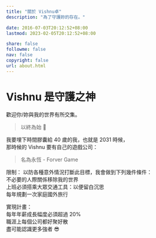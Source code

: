 ```yaml
---
title: "關於 Vishnu卓"
description: "為了守護妳的存在。"

date: 2016-07-03T20:12:52+08:00
lastmod: 2023-02-05T20:12:52+08:00

share: false
followme: false
nav: false
copyright: false
url: about.html
---
```


# Vishnu 是守護之神

歡迎你/妳與我的世界有所交集。

> 以終為始 👋

我要埋下時間膠囊給 40 歲的我，也就是 2031 時候，  
那時候的 Vishnu 要有自己的遊戲公司：

> 名為永恆 - Forver Game

限制： 以防各種意外情況打斷此目標，我會做到下列幾件條件：  
不必要的人際關係移除我的世界  
上班必須搭乘大眾交通工具：以便留白沉思  
每年規劃一次家庭國外旅行

實現計畫：  
每年年薪成長幅度必須超過 20%  
職涯上每個公司都好聚好散  
盡可能認識更多強者 😎
